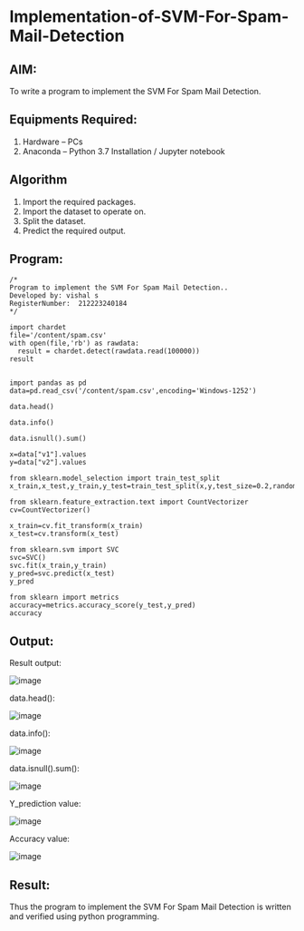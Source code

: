 # Implementation-of-SVM-For-Spam-Mail-Detection

## AIM:
To write a program to implement the SVM For Spam Mail Detection.

## Equipments Required:
1. Hardware – PCs
2. Anaconda – Python 3.7 Installation / Jupyter notebook

## Algorithm
1. Import the required packages.
2. Import the dataset to operate on.
3. Split the dataset.
4. Predict the required output.


## Program:
```
/*
Program to implement the SVM For Spam Mail Detection..
Developed by: vishal s
RegisterNumber:  212223240184
*/
```
```
import chardet
file='/content/spam.csv'
with open(file,'rb') as rawdata:
  result = chardet.detect(rawdata.read(100000))
result


import pandas as pd
data=pd.read_csv('/content/spam.csv',encoding='Windows-1252')

data.head()

data.info()

data.isnull().sum()

x=data["v1"].values
y=data["v2"].values

from sklearn.model_selection import train_test_split
x_train,x_test,y_train,y_test=train_test_split(x,y,test_size=0.2,random_state=0)

from sklearn.feature_extraction.text import CountVectorizer
cv=CountVectorizer()

x_train=cv.fit_transform(x_train)
x_test=cv.transform(x_test)

from sklearn.svm import SVC
svc=SVC()
svc.fit(x_train,y_train)
y_pred=svc.predict(x_test)
y_pred

from sklearn import metrics
accuracy=metrics.accuracy_score(y_test,y_pred)
accuracy
```

## Output:
Result output:


![image](https://github.com/23013753/Implementation-of-SVM-For-Spam-Mail-Detection/assets/145634121/c5f7df09-1e1e-4a78-9758-e10abb8f148a)


data.head():


![image](https://github.com/23013753/Implementation-of-SVM-For-Spam-Mail-Detection/assets/145634121/5b53d2eb-4811-4abc-9079-fd05b9df765b)



data.info():


![image](https://github.com/23013753/Implementation-of-SVM-For-Spam-Mail-Detection/assets/145634121/9391f910-07cf-45ac-8eb1-4aac316b1390)


data.isnull().sum():



![image](https://github.com/23013753/Implementation-of-SVM-For-Spam-Mail-Detection/assets/145634121/5a7433a8-502f-46f1-8c68-453d1121f780)



Y_prediction value:


![image](https://github.com/23013753/Implementation-of-SVM-For-Spam-Mail-Detection/assets/145634121/75729f8b-1760-46b8-89a2-7f8a8171c33b)


Accuracy value:


![image](https://github.com/23013753/Implementation-of-SVM-For-Spam-Mail-Detection/assets/145634121/c5423de3-7e45-4eff-8deb-dded1b792b63)

## Result:
Thus the program to implement the SVM For Spam Mail Detection is written and verified using python programming.
